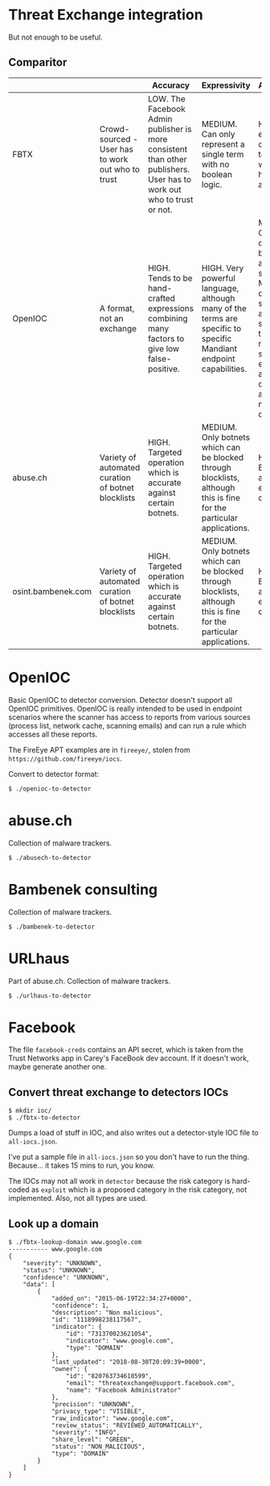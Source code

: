 
# Threat Exchange integration

But not enough to be useful.

## Comparitor

| | | Accuracy | Expressivity | Applicability |
|-|-|----------|--------------|---------------|
| FBTX | Crowd-sourced - User has to work out who to trust | LOW.  The Facebook Admin publisher is more consistent than other publishers.  User has to work out who to trust or not. | MEDIUM.  Can only represent a single term with no boolean logic. | HIGH.  Very easy to consume the terms and work out how to apply. |
| OpenIOC | A format, not an exchange | HIGH. Tends to be hand-crafted expressions combining many factors to give low false-positive. | HIGH.  Very powerful language, although many of the terms are specific to specific Mandiant endpoint capabilities. | MEDIUM.  OpenIOC is designed to be used with a particular set of Mandiat capabilities, some terms are very specific to this.  Some rules are specific to endpoint analysis, and can't be applied to network data. |
| abuse.ch | Variety of automated curation of botnet blocklists | HIGH.  Targeted operation which is accurate against certain botnets. | MEDIUM.  Only botnets which can be blocked through blocklists, although this is fine for the particular applications. | HIGH. Blocklists are very easy to consume. |
| osint.bambenek.com | Variety of automated curation of botnet blocklists | HIGH.  Targeted operation which is accurate against certain botnets. | MEDIUM.  Only botnets which can be blocked through blocklists, although this is fine for the particular applications. | HIGH. Blocklists are very easy to consume. |

# OpenIOC

Basic OpenIOC to detector conversion.  Detector doesn't support all OpenIOC
primitives.  OpenIOC is really intended to be used in endpoint scenarios
where the scanner has access to reports from various sources (process list,
network cache, scanning emails) and can run a rule which accesses all these
reports.

The FireEye APT examples are in `fireeye/`, stolen from
`https://github.com/fireeye/iocs`.

Convert to detector format:

```
$ ./openioc-to-detector
```

# abuse.ch

Collection of malware trackers.

```
$ ./abusech-to-detector
```

# Bambenek consulting

Collection of malware trackers.

```
$ ./bambenek-to-detector
```

# URLhaus

Part of abuse.ch.  Collection of malware trackers.

```
$ ./urlhaus-to-detector
```

# Facebook

The file `facebook-creds` contains an API secret, which is taken from the
Trust Networks app in Carey's FaceBook dev account.  If it doesn't work, maybe
generate another one.

## Convert threat exchange to detectors IOCs

```
$ mkdir ioc/
$ ./fbtx-to-detector
```

Dumps a load of stuff in IOC, and also writes out a detector-style
IOC file to `all-iocs.json`.

I've put a sample file in `all-iocs.json` so you don't have to run the thing.
Because... it takes 15 mins to run, you know.

The IOCs may not all work in `detector` because the risk category is hard-coded
as `exploit` which is a proposed category in the risk category, not
implemented.  Also, not all types are used.

## Look up a domain

```
$ ./fbtx-lookup-domain www.google.com
----------- www.google.com
{
    "severity": "UNKNOWN",
    "status": "UNKNOWN",
    "confidence": "UNKNOWN",
    "data": [
        {
            "added_on": "2015-06-19T22:34:27+0000",
            "confidence": 1,
            "description": "Non malicious",
            "id": "1118998238117567",
            "indicator": {
                "id": "731370023621054",
                "indicator": "www.google.com",
                "type": "DOMAIN"
            },
            "last_updated": "2018-08-30T20:09:39+0000",
            "owner": {
                "id": "820763734618599",
                "email": "threatexchange@support.facebook.com",
                "name": "Facebook Administrator"
            },
            "precision": "UNKNOWN",
            "privacy_type": "VISIBLE",
            "raw_indicator": "www.google.com",
            "review_status": "REVIEWED_AUTOMATICALLY",
            "severity": "INFO",
            "share_level": "GREEN",
            "status": "NON_MALICIOUS",
            "type": "DOMAIN"
        }
    ]
}
```